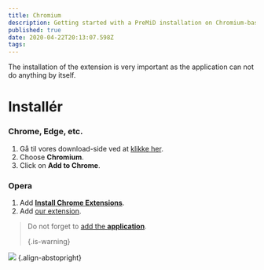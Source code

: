 ```yaml
---
title: Chromium
description: Getting started with a PreMiD installation on Chromium-based browsers
published: true
date: 2020-04-22T20:13:07.598Z
tags:
---
```


The installation of the extension is very important as the application can not do anything by itself.

# Installér
### Chrome, Edge, etc.
1. Gå til vores download-side ved at [klikke her](https://premid.app/downloads).
2. Choose **Chromium**.
3. Click on **Add to Chrome**.

### Opera
1. Add **[Install Chrome Extensions](https://addons.opera.com/en/extensions/details/install-chrome-extensions/)**.
2. Add [our extension](https://premid.app/downloads).

> Do not forget to [add the **application**](/install). 
> 
> {.is-warning}

![](https://img.icons8.com/color/2x/chrome.png) {.align-abstopright}